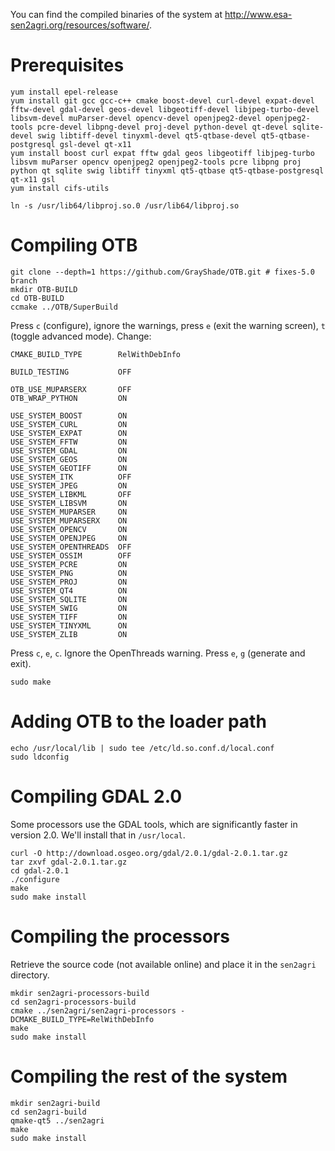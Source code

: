 
You can find the compiled binaries of the system at http://www.esa-sen2agri.org/resources/software/.

# Prerequisites

    yum install epel-release
    yum install git gcc gcc-c++ cmake boost-devel curl-devel expat-devel fftw-devel gdal-devel geos-devel libgeotiff-devel libjpeg-turbo-devel libsvm-devel muParser-devel opencv-devel openjpeg2-devel openjpeg2-tools pcre-devel libpng-devel proj-devel python-devel qt-devel sqlite-devel swig libtiff-devel tinyxml-devel qt5-qtbase-devel qt5-qtbase-postgresql gsl-devel qt-x11
    yum install boost curl expat fftw gdal geos libgeotiff libjpeg-turbo libsvm muParser opencv openjpeg2 openjpeg2-tools pcre libpng proj python qt sqlite swig libtiff tinyxml qt5-qtbase qt5-qtbase-postgresql qt-x11 gsl
    yum install cifs-utils

    ln -s /usr/lib64/libproj.so.0 /usr/lib64/libproj.so

# Compiling OTB

    git clone --depth=1 https://github.com/GrayShade/OTB.git # fixes-5.0 branch
    mkdir OTB-BUILD
    cd OTB-BUILD
    ccmake ../OTB/SuperBuild

Press `c` (configure), ignore the warnings, press `e` (exit the warning screen), `t` (toggle advanced mode). Change:

    CMAKE_BUILD_TYPE        RelWithDebInfo

    BUILD_TESTING           OFF

    OTB_USE_MUPARSERX       OFF
    OTB_WRAP_PYTHON         ON

    USE_SYSTEM_BOOST        ON
    USE_SYSTEM_CURL         ON
    USE_SYSTEM_EXPAT        ON
    USE_SYSTEM_FFTW         ON
    USE_SYSTEM_GDAL         ON
    USE_SYSTEM_GEOS         ON
    USE_SYSTEM_GEOTIFF      ON
    USE_SYSTEM_ITK          OFF
    USE_SYSTEM_JPEG         ON
    USE_SYSTEM_LIBKML       OFF
    USE_SYSTEM_LIBSVM       ON
    USE_SYSTEM_MUPARSER     ON
    USE_SYSTEM_MUPARSERX    ON
    USE_SYSTEM_OPENCV       ON
    USE_SYSTEM_OPENJPEG     ON
    USE_SYSTEM_OPENTHREADS  OFF
    USE_SYSTEM_OSSIM        OFF
    USE_SYSTEM_PCRE         ON
    USE_SYSTEM_PNG          ON
    USE_SYSTEM_PROJ         ON
    USE_SYSTEM_QT4          ON
    USE_SYSTEM_SQLITE       ON
    USE_SYSTEM_SWIG         ON
    USE_SYSTEM_TIFF         ON
    USE_SYSTEM_TINYXML      ON
    USE_SYSTEM_ZLIB         ON

Press `c`, `e`, `c`. Ignore the OpenThreads warning. Press `e`, `g` (generate and exit).

    sudo make

# Adding OTB to the loader path

    echo /usr/local/lib | sudo tee /etc/ld.so.conf.d/local.conf
    sudo ldconfig

# Compiling GDAL 2.0

Some processors use the GDAL tools, which are significantly faster in version 2.0. We'll install that in `/usr/local`.

    curl -O http://download.osgeo.org/gdal/2.0.1/gdal-2.0.1.tar.gz
    tar zxvf gdal-2.0.1.tar.gz
    cd gdal-2.0.1
    ./configure
    make
    sudo make install

# Compiling the processors

Retrieve the source code (not available online) and place it in the `sen2agri` directory.

    mkdir sen2agri-processors-build
    cd sen2agri-processors-build
    cmake ../sen2agri/sen2agri-processors -DCMAKE_BUILD_TYPE=RelWithDebInfo
    make
    sudo make install

# Compiling the rest of the system

    mkdir sen2agri-build
    cd sen2agri-build
    qmake-qt5 ../sen2agri
    make
    sudo make install
